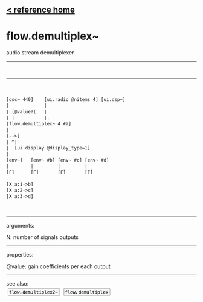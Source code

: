 [< reference home](ceammc_lib.html)
---

# flow.demultiplex~


audio stream demultiplexer

---

<br>


---


```


[osc~ 440]    [ui.radio @nitems 4] [ui.dsp~]
|             |
| [@value?(   |
| |           |.
[flow.demultiplex~ 4 #a]
|
[~->]
| ^|
|  [ui.display @display_type=1]
|
[env~]   [env~ #b] [env~ #c] [env~ #d]
|        |         |         |
[F]      [F]       [F]       [F]

[X a:1->b]
[X a:2->c]
[X a:3->d]

            
```

---
arguments:

N: number of signals
            outputs<br>

---
properties:

@value: gain coefficients per each
            output<br>

---
see also:<br>
[![flow.demultiplex2~](img/object_flow.demultiplex2~.png)](flow.demultiplex2~.html)
[![flow.demultiplex](img/object_flow.demultiplex.png)](flow.demultiplex.html)

